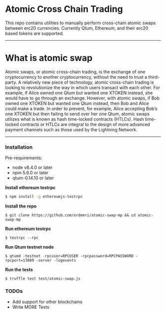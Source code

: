 
# Atomic Cross Chain Trading
This repo contains utilities to manually perform cross-chain atomic swaps between erc20 currencies. Currently Qtum, Ethereum, and their erc20 based tokens are supported.

----

# What is atomic swap
Atomic swaps, or atomic cross-chain trading, is the exchange of one cryptocurrency to
another cryptocurrency, without the need to trust a third-party.
A relatively new piece of technology, atomic cross-chain trading is looking to revolutionize the way in which users transact with each other.
For example, if Alice owned one Qtum but wanted one XTOKEN instead, she would have to go through an exchange.
However, with atomic swaps, if Bob owned one XTOKEN but wanted one Qtum instead, then Bob and Alice could make a trade.
In order to prevent, for example, Alice accepting Bob’s one XTOKEN but then failing to send over her one Qtum, atomic swaps utilizes what is known as hash time-locked contracts (HTLCs).
Hash time-locked contracts or HTLCs are integral to the design of more advanced payment channels such as those used by the Lightning Network.

----


### Installation

Pre-requirements:

 - node v8.4.0 or later
 - npm 5.6.0 or later
 - qtum-0.14.10 or later

**Install ethereum testrpc**
```sh
$ npm install -g ethereumjs-testrpc
```
**Install the repo**
```ssh
$ git clone https://github.com/ordemri/atomic-swap-mp && cd atomic-swap-mp
```
**Run ethereum testrpc**
```ssh
$ testrpc --rpc
```

**Run Qtum testnet node**

```ssh
$ qtumd -testnet -rpcuser=RPCUSER -rpcpassword=RPCPASSWORD -rpcport=13889 -server -logevents
```
**Run the tests**
```ssh
$ truffle test test/atomic-swap.js
```

### TODOs

 - Add support for other blockchains
 - Write MORE Tests
 

